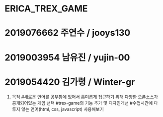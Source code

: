 # ERICA_TREX_GAME
# 2019076662 주연수 / jooys130
# 2019003954 남유진 / yujin-00
# 2019054420 김가령 / Winter-gr

1. 목적 
#새로운 언어를 공부함에 있어서 흥미롭게 접근하기 위해 다양한 오픈소스가 공개되어있는 게임 선택
#trex-game의 기능 추가 및 디자인개선
#수업시간에 다루지 않는 언어(html, css, javascript) 사용해보기
